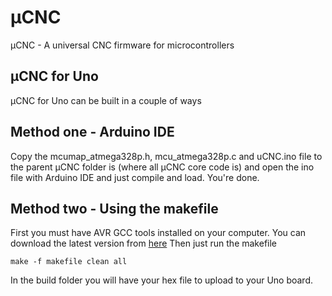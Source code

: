 # µCNC
µCNC - A universal CNC firmware for microcontrollers

## µCNC for Uno
µCNC for Uno can be built in a couple of ways

## Method one - Arduino IDE
Copy the mcumap_atmega328p.h, mcu_atmega328p.c and uCNC.ino file to the parent µCNC folder is (where all µCNC core code is) and open the ino file with Arduino IDE and just compile and load. You're done.

## Method two - Using the makefile
First you must have AVR GCC tools installed on your computer.
You can download the latest version from [here](https://www.microchip.com/mplab/avr-support/avr-and-arm-toolchains-c-compilers)
Then just run the makefile
```
make -f makefile clean all
```

In the build folder you will have your hex file to upload to your Uno board.

